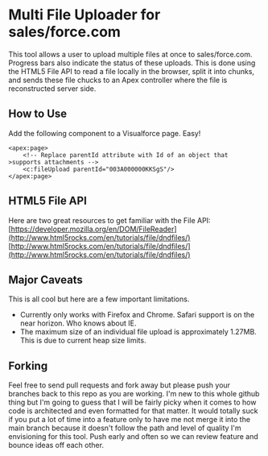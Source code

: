 # Multi File Uploader for sales/force.com #

This tool allows a user to upload multiple files at once to sales/force.com. Progress bars also indicate the status of these uploads. This is done using the HTML5 File API to read a file locally in the browser, split it into chunks, and sends these file chucks to an Apex controller where the file is reconstructed server side.

## How to Use ##

Add the following component to a Visualforce page. Easy!

	<apex:page>
		<!-- Replace parentId attribute with Id of an object that >supports attachments -->
    	<c:fileUpload parentId="003A000000KKSgS"/>
	</apex:page>

## HTML5 File API ##

Here are two great resources to get familiar with the File API:
[https://developer.mozilla.org/en/DOM/FileReader](http://www.html5rocks.com/en/tutorials/file/dndfiles/)
[http://www.html5rocks.com/en/tutorials/file/dndfiles/](http://www.html5rocks.com/en/tutorials/file/dndfiles/)

## Major Caveats ##
This is all cool but here are a few important limitations.

- Currently only works with Firefox and Chrome. Safari support is on the near horizon. Who knows about IE.
- The maximum size of an individual file upload is approximately 1.27MB. This is due to current heap size limits.


## Forking ##

Feel free to send pull requests and fork away but please push your branches back to this repo as you are working. I'm new to this whole github thing but I'm going to guess that I will be fairly picky when it comes to how code is architected and even formatted for that matter. It would totally suck if you put a lot of time into a feature only to have me not merge it into the main branch because it doesn't follow the path and level of quality I'm envisioning for this tool. Push early and often so we can review feature and bounce ideas off each other. 